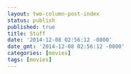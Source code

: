 ```yaml
---
layout: two-column-post-index
status: publish
published: true
title: Stuff 
date: '2014-12-08 02:56:12 -0800'
date_gmt: '2014-12-08 02:56:12 -0800'
categories: [movies]
tags: [movies]
---
```

